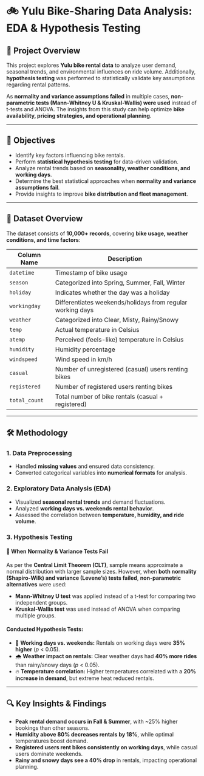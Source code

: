 # 🚲 Yulu Bike-Sharing Data Analysis: EDA & Hypothesis Testing

## 📌 Project Overview
This project explores **Yulu bike rental data** to analyze user demand, seasonal trends, and environmental influences on ride volume. Additionally, **hypothesis testing** was performed to statistically validate key assumptions regarding rental patterns.  

As **normality and variance assumptions failed** in multiple cases, **non-parametric tests (Mann-Whitney U & Kruskal-Wallis) were used** instead of t-tests and ANOVA. The insights from this study can help optimize **bike availability, pricing strategies, and operational planning**.

---

## 🎯 Objectives
- Identify key factors influencing bike rentals.  
- Perform **statistical hypothesis testing** for data-driven validation.  
- Analyze rental trends based on **seasonality, weather conditions, and working days**.  
- Determine the best statistical approaches when **normality and variance assumptions fail**.  
- Provide insights to improve **bike distribution and fleet management**.  

---

## 📂 Dataset Overview

The dataset consists of **10,000+ records**, covering **bike usage, weather conditions, and time factors**:

| Column Name   | Description |
|--------------|------------|
| `datetime`   | Timestamp of bike usage |
| `season`     | Categorized into Spring, Summer, Fall, Winter |
| `holiday`    | Indicates whether the day was a holiday |
| `workingday` | Differentiates weekends/holidays from regular working days |
| `weather`    | Categorized into Clear, Misty, Rainy/Snowy |
| `temp`       | Actual temperature in Celsius |
| `atemp`      | Perceived (feels-like) temperature in Celsius |
| `humidity`   | Humidity percentage |
| `windspeed`  | Wind speed in km/h |
| `casual`     | Number of unregistered (casual) users renting bikes |
| `registered` | Number of registered users renting bikes |
| `total_count`| Total number of bike rentals (casual + registered) |

---

## 🛠️ Methodology

### **1. Data Preprocessing**
- Handled **missing values** and ensured data consistency.  
- Converted categorical variables into **numerical formats** for analysis.  

### **2. Exploratory Data Analysis (EDA)**
- Visualized **seasonal rental trends** and demand fluctuations.  
- Analyzed **working days vs. weekends rental behavior**.  
- Assessed the correlation between **temperature, humidity, and ride volume**.  

### **3. Hypothesis Testing**

#### 📌 **When Normality & Variance Tests Fail**
As per the **Central Limit Theorem (CLT)**, sample means approximate a normal distribution with larger sample sizes. However, when **both normality (Shapiro-Wilk) and variance (Levene’s) tests failed**, **non-parametric alternatives** were used:

- **Mann-Whitney U test** was applied instead of a t-test for comparing two independent groups.  
- **Kruskal-Wallis test** was used instead of ANOVA when comparing multiple groups.  

#### **Conducted Hypothesis Tests:**
- 🚴 **Working days vs. weekends:** Rentals on working days were **35% higher** (*p* < 0.05).  
- 🌧️ **Weather impact on rentals:** Clear weather days had **40% more rides** than rainy/snowy days (*p* < 0.05).  
- 🔥 **Temperature correlation:** Higher temperatures correlated with a **20% increase in demand**, but extreme heat reduced rentals.  

---

## 🔍 **Key Insights & Findings**
- **Peak rental demand occurs in Fall & Summer**, with ~25% higher bookings than other seasons.  
- **Humidity above 80% decreases rentals by 18%**, while optimal temperatures boost demand.  
- **Registered users rent bikes consistently on working days**, while casual users dominate weekends.  
- **Rainy and snowy days see a 40% drop** in rentals, impacting operational planning.  
